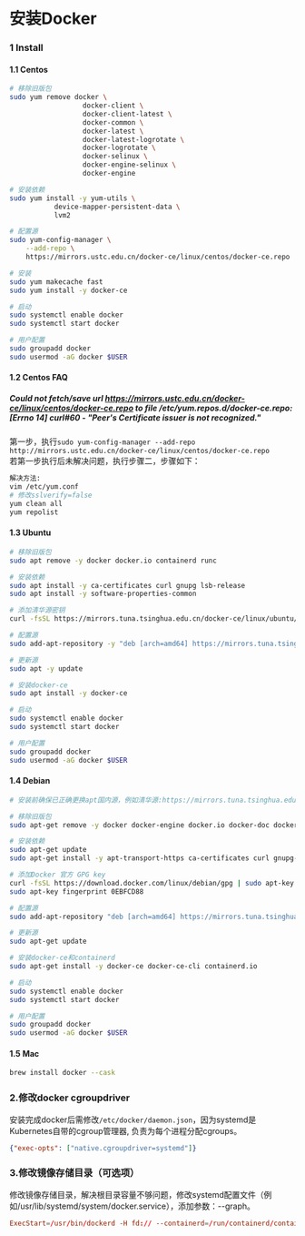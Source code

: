 # 安装Docker

### 1 Install
#### 1.1 Centos
```bash
# 移除旧版包
sudo yum remove docker \
                  docker-client \
                  docker-client-latest \
                  docker-common \
                  docker-latest \
                  docker-latest-logrotate \
                  docker-logrotate \
                  docker-selinux \
                  docker-engine-selinux \
                  docker-engine

# 安装依赖
sudo yum install -y yum-utils \
           device-mapper-persistent-data \
           lvm2

# 配置源
sudo yum-config-manager \
    --add-repo \
    https://mirrors.ustc.edu.cn/docker-ce/linux/centos/docker-ce.repo

# 安装
sudo yum makecache fast
sudo yum install -y docker-ce

# 启动
sudo systemctl enable docker
sudo systemctl start docker

# 用户配置
sudo groupadd docker
sudo usermod -aG docker $USER
```

#### 1.2 Centos FAQ
##### Could not fetch/save url https://mirrors.ustc.edu.cn/docker-ce/linux/centos/docker-ce.repo to file /etc/yum.repos.d/docker-ce.repo: [Errno 14] curl#60 - "Peer's Certificate issuer is not recognized."
第一步，执行`sudo yum-config-manager --add-repo http://mirrors.ustc.edu.cn/docker-ce/linux/centos/docker-ce.repo`  
若第一步执行后未解决问题，执行步骤二，步骤如下：  
```bash
解决方法:
vim /etc/yum.conf
# 修改sslverify=false
yum clean all
yum repolist
```

#### 1.3 Ubuntu
```bash
# 移除旧版包
sudo apt remove -y docker docker.io containerd runc

# 安装依赖
sudo apt install -y ca-certificates curl gnupg lsb-release 
sudo apt install -y software-properties-common

# 添加清华源密钥
curl -fsSL https://mirrors.tuna.tsinghua.edu.cn/docker-ce/linux/ubuntu/gpg | sudo apt-key add

# 配置源
sudo add-apt-repository -y "deb [arch=amd64] https://mirrors.tuna.tsinghua.edu.cn/docker-ce/linux/ubuntu $(lsb_release -cs) stable"

# 更新源
sudo apt -y update

# 安装docker-ce
sudo apt install -y docker-ce

# 启动
sudo systemctl enable docker
sudo systemctl start docker

# 用户配置
sudo groupadd docker
sudo usermod -aG docker $USER
```

#### 1.4 Debian

```bash
# 安装前确保已正确更换apt国内源，例如清华源:https://mirrors.tuna.tsinghua.edu.cn/help/debian/

# 移除旧版包
sudo apt-get remove -y docker docker-engine docker.io docker-doc docker-compose podman-docker containerd runc

# 安装依赖
sudo apt-get update
sudo apt-get install -y apt-transport-https ca-certificates curl gnupg-agent software-properties-common

# 添加Docker 官方 GPG key
curl -fsSL https://download.docker.com/linux/debian/gpg | sudo apt-key add -
sudo apt-key fingerprint 0EBFCD88

# 配置源
sudo add-apt-repository "deb [arch=amd64] https://mirrors.tuna.tsinghua.edu.cn/docker-ce/linux/debian $(lsb_release -cs) stable"

# 更新源
sudo apt-get update

# 安装docker-ce和containerd
sudo apt-get install -y docker-ce docker-ce-cli containerd.io

# 启动
sudo systemctl enable docker
sudo systemctl start docker

# 用户配置
sudo groupadd docker
sudo usermod -aG docker $USER
```

#### 1.5 Mac
```bash
brew install docker --cask
```

### 2.修改docker cgroupdriver
安装完成docker后需修改`/etc/docker/daemon.json`，因为systemd是Kubernetes自带的cgroup管理器, 负责为每个进程分配cgroups。
```json
{"exec-opts": ["native.cgroupdriver=systemd"]}
```

### 3.修改镜像存储目录（可选项）
修改镜像存储目录，解决根目录容量不够问题，修改systemd配置文件（例如/usr/lib/systemd/system/docker.service），添加参数：--graph。
```conf
ExecStart=/usr/bin/dockerd -H fd:// --containerd=/run/containerd/containerd.sock --graph /data/docker
```
